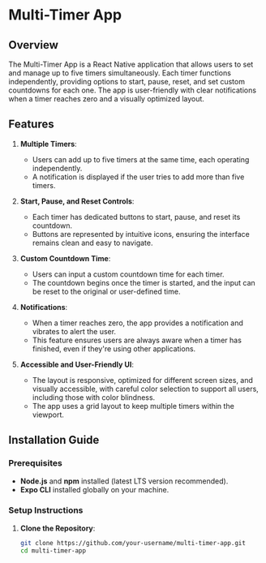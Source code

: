 # Multi-Timer App

## Overview
The Multi-Timer App is a React Native application that allows users to set and manage up to five timers simultaneously. Each timer functions independently, providing options to start, pause, reset, and set custom countdowns for each one. The app is user-friendly with clear notifications when a timer reaches zero and a visually optimized layout.

## Features
1. **Multiple Timers**:
   - Users can add up to five timers at the same time, each operating independently.
   - A notification is displayed if the user tries to add more than five timers.

2. **Start, Pause, and Reset Controls**:
   - Each timer has dedicated buttons to start, pause, and reset its countdown.
   - Buttons are represented by intuitive icons, ensuring the interface remains clean and easy to navigate.

3. **Custom Countdown Time**:
   - Users can input a custom countdown time for each timer.
   - The countdown begins once the timer is started, and the input can be reset to the original or user-defined time.

4. **Notifications**:
   - When a timer reaches zero, the app provides a notification and vibrates to alert the user.
   - This feature ensures users are always aware when a timer has finished, even if they're using other applications.

5. **Accessible and User-Friendly UI**:
   - The layout is responsive, optimized for different screen sizes, and visually accessible, with careful color selection to support all users, including those with color blindness.
   - The app uses a grid layout to keep multiple timers within the viewport.

## Installation Guide

### Prerequisites
- **Node.js** and **npm** installed (latest LTS version recommended).
- **Expo CLI** installed globally on your machine.

### Setup Instructions
1. **Clone the Repository**:
   ```bash
   git clone https://github.com/your-username/multi-timer-app.git
   cd multi-timer-app
